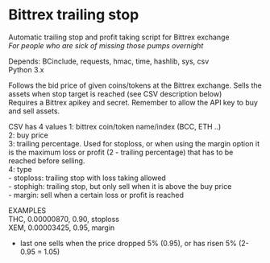 # Bittrex trailing stop

Automatic trailing stop and profit taking script for Bittrex exchange  
<i>For people who are sick of missing those pumps overnight</i>

Depends: BCinclude, requests, hmac, time, hashlib, sys, csv  
Python 3.x

Follows the bid price of given coins/tokens at the Bittrex exchange. Sells the assets when stop target is reached (see CSV description below)  
Requires a Bittrex apikey and secret. Remember to allow the API key to buy and sell assets.

CSV has 4 values
1: bittrex coin/token name/index (BCC, ETH ..)  
2: buy price  
3: trailing percentage. Used for stoploss, or when using the margin option
   it is the maximum loss or profit (2 - trailing percentage) that has to
   be reached before selling.  
4: type  
    - stoploss: trailing stop with loss taking allowed  
    - stophigh: trailing stop, but only sell when it is above the buy price  
    - margin: sell when a certain loss or profit is reached  

EXAMPLES  
THC, 0.00000870, 0.90, stoploss  
XEM, 0.00003425, 0.95, margin  
 - last one sells when the price dropped 5% (0.95), or has risen 5% (2-0.95 = 1.05)

